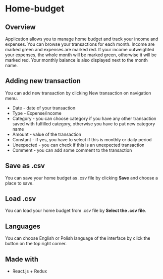 # Home-budget

## Overview

Application allows you to manage home budget and track your income and expenses. You can browse your transactions for each month. Income are marked green and expenses are marked red. If your income outweighted your expenses, the whole month will be marked green, otherwise it will be marked red. Your monthly balance is also displayed next to the month name.

## Adding new transaction

You can add new transaction by clicking New transaction on navigation menu.

* Date - date of your transaction
* Type - Expense/Income
* Category - you can choose category if you have any other transaction saved with fulfilled category, otherwise you have to put new category name
* Amount - value of the transaction
* Constant - if yes, you have to select if this is monthly or daily period
* Unexpected - you can check if this is an unexpected transaction
* Comment - you can add some comment to the transaction

## Save as .csv

You can save your home budget as .csv file by clicking **Save** and choose a place to save.

## Load .csv

You can load your home budget from .csv file by **Select the .csv file**.

## Languages

You can choose English or Polish language of the interface by click the button on the top right corner.

## Made with

* React.js + Redux
